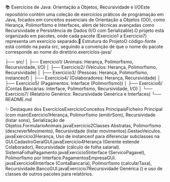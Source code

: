 📚 Exercícios de Java: Orientação a Objetos, Recursividade e I/OEste repositório contém uma coleção de exercícios práticos de programação em Java,
focados em conceitos essenciais de Orientação a Objetos (OO), como Herança, Polimorfismo e Interfaces, além de técnicas avançadas como Recursividade e Persistência de Dados (I/O com Serializable).O projeto está organizado em pacotes, 
onde cada pacote (Exercicio1 a Exercicio7) representa um exercício separado.📁 Estrutura do ProjetoO código-fonte está contido na pasta src, seguindo a convenção de que o nome do pacote corresponde ao nome do diretório.exercicios-java/


├── src/
│   ├── Exercicio1/ (Animais: Herança, Polimorfismo, Recursividade, I/O)
│   ├── Exercicio2/ (Veículos: Herança, Polimorfismo, Recursividade)
│   ├── Exercicio3/ (Pessoas: Herança, Polimorfismo, instanceof)
│   ├── Exercicio4/ (Colaboradores: Herança, Recursividade)
│   ├── Exercicio5/ (Pagamentos: Interface (Polimorfismo))
│   ├── Exercicio6/ (Contas Bancárias: Interface, Polimorfismo, Recursividade, I/O)
│   └── Exercicio7/ (Relatório Genérico: Recursividade Genérica e Interfaces)
└── README.md


✨ Destaques dos ExercíciosExercícioConceitos PrincipaisFicheiro Principal (com main)Exercicio1Herança, Polimorfismo (emitirSom), Recursividade (listar sons),
Serialização de Objetos.FormularioAnimais.javaExercicio2Classes Abstratas, Polimorfismo (descreverMovimento), Recursividade (listar movimentos).GestaoVeiculos.
javaExercicio3Herança, Uso de instanceof para diferenciar subclasses na GUI.CadastroGeralGUI.javaExercicio4Herança (Gerente estende Colaborador), Recursividade (cálculo de folha salarial).
SistemaFolhaPagamento.javaExercicio5Interface (ServicoPagavel), Polimorfismo por Interface.PagamentosEmpresaGUI.
javaExercicio6Interface (ContaBancaria), Polimorfismo (calcularTaxa), Recursividade.BancoGUI.javaExercicio7Recursividade Genérica (<T>) e uso de classes de outros pacotes para relatórios.

